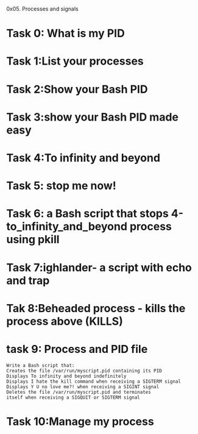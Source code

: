 0x05. Processes and signals
# Task 0: What is my PID
# Task 1:List your processes
# Task 2:Show your Bash PID
# Task 3:show your Bash PID made easy
# Task 4:To infinity and beyond
# Task 5: stop me now!
# Task 6: a Bash script that stops 4-to_infinity_and_beyond process using pkill
# Task 7:ighlander- a script with echo and trap
# Tak  8:Beheaded process - kills the process above (KILLS)
# task 9: Process and PID file
    Write a Bash script that:
    Creates the file /var/run/myscript.pid containing its PID
    Displays To infinity and beyond indefinitely
    Displays I hate the kill command when receiving a SIGTERM signal
    Displays Y U no love me?! when receiving a SIGINT signal
    Deletes the file /var/run/myscript.pid and terminates
    itself when receiving a SIGQUIT or SIGTERM signal
# Task 10:Manage my process
    

